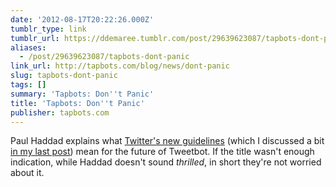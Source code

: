 ```yaml
---
date: '2012-08-17T20:22:26.000Z'
tumblr_type: link
tumblr_url: https://ddemaree.tumblr.com/post/29639623087/tapbots-dont-panic
aliases:
  - /post/29639623087/tapbots-dont-panic
link_url: http://tapbots.com/blog/news/dont-panic
slug: tapbots-dont-panic
tags: []
summary: 'Tapbots: Don''t Panic'
title: 'Tapbots: Don''t Panic'
publisher: tapbots.com
---
```


Paul Haddad explains what [Twitter's new guidelines](https://dev.twitter.com/blog/changes-coming-to-twitter-api) (which I discussed a bit [in my last post](http://log.demaree.me/post/29625275925/what-twitters-api-announcement-could-have-said)) mean for the future of Tweetbot. If the title wasn't enough indication, while Haddad doesn't sound _thrilled_, in short they're not worried about it.